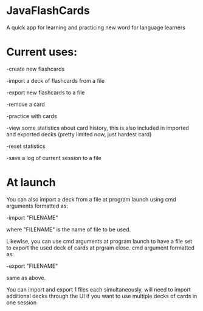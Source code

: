 # JavaFlashCards
A quick app for learning and practicing new word for language learners


# Current uses:

-create new flashcards

-import a deck of flashcards from a file

-export new flashcards to a file

-remove a card

-practice with cards

-view some statistics about card history, this is also included in imported and exported decks (pretty limited now, just hardest card)

-reset statistics

-save a log of current session to a file

# At launch
You can also import a deck from a file at program launch using cmd arguments formatted as: 

-import "FILENAME"

where "FILENAME" is the name of file to be used.


Likewise, you can use cmd arguments at program launch to have a file set to export the used deck of cards at prgram close. cmd argument formatted as:

-export "FILENAME"

same as above.


You can import and export 1 files each simultaneously, will need to import additional decks through the UI if you want to use multiple decks of cards in one session 
